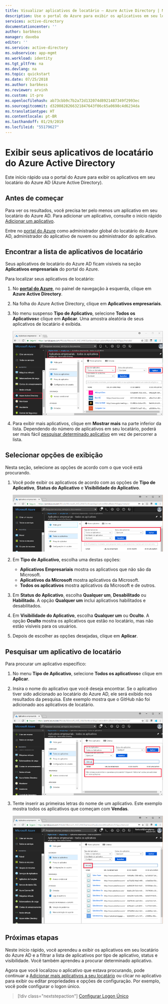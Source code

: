 ```yaml
---
title: Visualizar aplicativos de locatário – Azure Active Directory | Microsoft Docs
description: Use o portal do Azure para exibir os aplicativos em seu locatário do Azure AD (Azure Active Directory).
services: active-directory
documentationcenter: ''
author: barbkess
manager: daveba
editor: ''
ms.service: active-directory
ms.subservice: app-mgmt
ms.workload: identity
ms.tgt_pltfrm: na
ms.devlang: na
ms.topic: quickstart
ms.date: 07/25/2018
ms.author: barbkess
ms.reviewer: arvinh
ms.custom: it-pro
ms.openlocfilehash: ab73cbb9c7b2a72d132074d8921487349f2993ec
ms.sourcegitcommit: d3200828266321847643f06c65a0698c4d6234da
ms.translationtype: HT
ms.contentlocale: pt-BR
ms.lasthandoff: 01/29/2019
ms.locfileid: "55179627"
---
```

# <a name="view-your-azure-active-directory-tenant-applications"></a>Exibir seus aplicativos de locatário do Azure Active Directory

Este início rápido usa o portal do Azure para exibir os aplicativos em seu locatário do Azure AD (Azure Active Directory).

## <a name="before-you-begin"></a>Antes de começar

Para ver os resultados, você precisa ter pelo menos um aplicativo em seu locatário do Azure AD. Para adicionar um aplicativo, consulte o início rápido [Adicionar um aplicativo](add-application-portal.md).

Entre no [portal do Azure](https://portal.azure.com) como administrador global do locatário do Azure AD, administrador do aplicativo de nuvem ou administrador do aplicativo.

## <a name="find-the-list-of-tenant-applications"></a>Encontrar a lista de aplicativos de locatário

Seus aplicativos de locatário do Azure AD ficam visíveis na seção **Aplicativos empresariais** do portal do Azure.

Para localizar seus aplicativos de locatário:

1. No **[portal do Azure](https://portal.azure.com)**, no painel de navegação à esquerda, clique em **Azure Active Directory**. 

2. Na folha do Azure Active Directory, clique em **Aplicativos empresariais**. 

3. No menu suspenso **Tipo de Aplicativo**, selecione **Todos os Aplicativos**e clique em **Aplicar**. Uma amostra aleatória de seus aplicativos de locatário é exibida.

    ![Aplicativos corporativos](media/view-applications-portal/open-enterprise-apps.png)
   
4. Para exibir mais aplicativos, clique em **Mostrar mais** na parte inferior da lista. Dependendo do número de aplicativos em seu locatário, poderá ser mais fácil [pesquisar determinado aplicativo](#search-for-a-tenant-application) em vez de percorrer a lista.

## <a name="select-viewing-options"></a>Selecionar opções de exibição

Nesta seção, selecione as opções de acordo com o que você está procurando.

1. Você pode exibir os aplicativos de acordo com as opções de **Tipo de Aplicativo**, **Status do Aplicativo** e **Visibilidade do Aplicativo**. 

    ![Opções de pesquisa](media/view-applications-portal/search-options.png)

2. Em **Tipo de Aplicativo**, escolha uma destas opções:

    - **Aplicativos Empresariais** mostra os aplicativos que não são da Microsoft.
    - **Aplicativos da Microsoft** mostra aplicativos da Microsoft.
    - **Todos os aplicativos** mostra aplicativos da Microsoft e de outros.

3. Em **Status do Aplicativo**, escolha **Qualquer um**, **Desabilitado** ou **Habilitado**. A opção **Qualquer um** inclui aplicativos habilitados e desabilitados.

4. Em **Visibilidade do Aplicativo**, escolha **Qualquer um** ou **Oculto**. A opção **Oculto** mostra os aplicativos que estão no locatário, mas não estão visíveis para os usuários.

5. Depois de escolher as opções desejadas, clique em **Aplicar**.
 

## <a name="search-for-a-tenant-application"></a>Pesquisar um aplicativo de locatário

Para procurar um aplicativo específico:

1. No menu **Tipo de Aplicativo**, selecione **Todos os aplicativos**e clique em **Aplicar**.

2. Insira o nome do aplicativo que você deseja encontrar. Se o aplicativo tiver sido adicionado ao locatário do Azure AD, ele será exibido nos resultados da pesquisa. Este exemplo mostra que o GitHub não foi adicionado aos aplicativos de locatário.

    ![Pesquisar um aplicativo](media/view-applications-portal/search-for-tenant-application.png)

3. Tente inserir as primeiras letras do nome de um aplicativo.  Este exemplo mostra todos os aplicativos que começam com **Vendas**.

    ![Pesquisar por um prefixo](media/view-applications-portal/search-by-prefix.png)

## <a name="next-steps"></a>Próximas etapas

Neste início rápido, você aprendeu a exibir os aplicativos em seu locatário do Azure AD e a filtrar a lista de aplicativos por tipo de aplicativo, status e visibilidade. Você também aprendeu a procurar determinado aplicativo.

Agora que você localizou o aplicativo que estava procurando, pode continuar a [Adicionar mais aplicativos a seu locatário](add-application-portal.md) ou clicar no aplicativo para exibir ou editar propriedades e opções de configuração. Por exemplo, você pode configurar o logon único. 

> [!div class="nextstepaction"]
> [Configurar Logon Único](configure-single-sign-on-portal.md)


